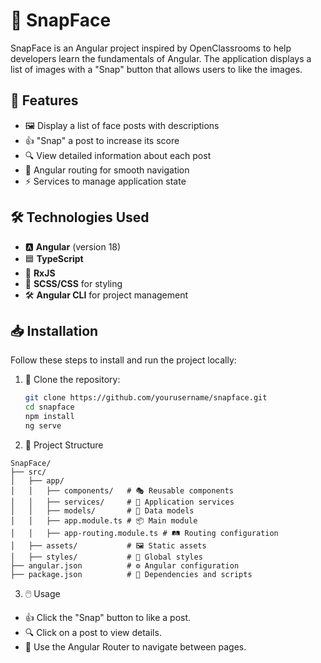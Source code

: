 # 📸 SnapFace

SnapFace is an Angular project inspired by OpenClassrooms to help developers learn the fundamentals of Angular. The application displays a list of images with a "Snap" button that allows users to like the images.

## 🚀 Features

- 🖼️ Display a list of face posts with descriptions  
- 👍 "Snap" a post to increase its score  
- 🔍 View detailed information about each post  
- 🔄 Angular routing for smooth navigation  
- ⚡ Services to manage application state  

## 🛠️ Technologies Used

- 🅰️ **Angular** (version 18)  
- 🟦 **TypeScript**  
- 🔄 **RxJS**  
- 🎨 **SCSS/CSS** for styling  
- 🛠️ **Angular CLI** for project management  

## 📥 Installation

Follow these steps to install and run the project locally:

1. 📂 Clone the repository:  
   ```sh
   git clone https://github.com/yourusername/snapface.git
   cd snapface
   npm install
   ng serve
   ```

2. 📁 Project Structure  
```
SnapFace/
├── src/
│   ├── app/
│   │   ├── components/   # 🎭 Reusable components
│   │   ├── services/     # 🔧 Application services
│   │   ├── models/       # 📝 Data models
│   │   ├── app.module.ts # 📦 Main module
│   │   ├── app-routing.module.ts # 🛤️ Routing configuration
│   ├── assets/           # 🖼️ Static assets
│   ├── styles/           # 🎨 Global styles
├── angular.json          # ⚙️ Angular configuration
├── package.json          # 📜 Dependencies and scripts
```

3. 🖱️ Usage  
- 👍 Click the "Snap" button to like a post.  
- 🔍 Click on a post to view details.  
- 🚀 Use the Angular Router to navigate between pages.  

